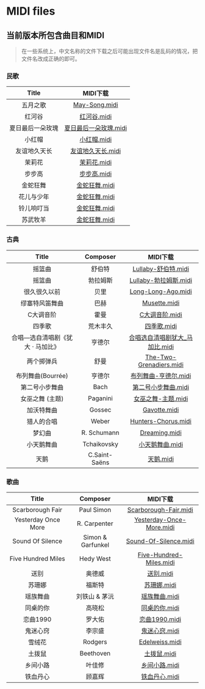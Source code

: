 # MIDI files

## 当前版本所包含曲目和MIDI 
> 在一些系统上，中文名称的文件下载之后可能出现文件名是乱码的情况，把文件名改成正确的即可。

### 民歌

| Title | MIDI下载 |
| :---: | :---: |
| 五月之歌 | [May-Song.midi](https://raw.githubusercontent.com/shuhenglee/score_set/main/midi/May-Song.midi) | 
| 红河谷 | [红河谷.midi](https://raw.githubusercontent.com/shuhenglee/score_set/main/midi/红河谷.midi) |
| 夏日最后一朵玫瑰 | [夏日最后一朵玫瑰.midi](https://raw.githubusercontent.com/shuhenglee/score_set/main/midi/夏日最后一朵玫瑰.midi) |
| 小红帽 | [小红帽.midi](https://raw.githubusercontent.com/shuhenglee/score_set/main/midi/小红帽.midi) |
| 友谊地久天长 | [友谊地久天长.midi](https://raw.githubusercontent.com/shuhenglee/score_set/main/midi/友谊地久天长.midi) | 
| 茉莉花 | [茉莉花.midi](https://raw.githubusercontent.com/shuhenglee/score_set/main/midi/茉莉花.midi) |
| 步步高 | [步步高.midi](https://raw.githubusercontent.com/shuhenglee/score_set/main/midi/步步高.midi) |
| 金蛇狂舞 | [金蛇狂舞.midi](https://raw.githubusercontent.com/shuhenglee/score_set/main/midi/金蛇狂舞.midi) |
| 花儿与少年 | [金蛇狂舞.midi](https://raw.githubusercontent.com/shuhenglee/score_set/main/midi/花儿与少年.midi) |
| 铃儿响叮当 | [金蛇狂舞.midi](https://raw.githubusercontent.com/shuhenglee/score_set/main/midi/铃儿响叮当.midi) |
| 苏武牧羊 | [金蛇狂舞.midi](https://raw.githubusercontent.com/shuhenglee/score_set/main/midi/苏武牧羊.midi) |

### 古典

| Title | Composer | MIDI下载 |
| :---: | :---: | :---: |
| 摇篮曲 | 舒伯特 | [Lullaby-舒伯特.midi](https://raw.githubusercontent.com/shuhenglee/score_set/main/midi/Lullaby-舒伯特.midi) |
| 摇篮曲 | 勃拉姆斯 | [Lullaby-勃拉姆斯.midi](https://raw.githubusercontent.com/shuhenglee/score_set/main/midi/Lullaby-勃拉姆斯.midi) |
| 很久很久以前 | 贝里 | [Long-Long-Ago.midi](https://raw.githubusercontent.com/shuhenglee/score_set/main/midi/Long-Long-Ago.midi) |
| 缪塞特风笛舞曲 | 巴赫 | [Musette.midi](https://raw.githubusercontent.com/shuhenglee/score_set/main/midi/Musette.midi) | 
| C大调音阶 | 霍曼 | [C大调音阶.midi](https://raw.githubusercontent.com/shuhenglee/score_set/main/midi/C大调音阶.midi) |
| 四季歌 | 荒木丰久 | [四季歌.midi](https://raw.githubusercontent.com/shuhenglee/score_set/main/midi/四季歌.midi) |
| 合唱—选自清唱剧《犹大 · 马加比》| 亨德尔 | [合唱选自清唱剧犹大_马加比.midi](https://raw.githubusercontent.com/shuhenglee/score_set/main/midi/合唱选自清唱剧犹大_马加比.midi) |
| 两个掷弹兵 | 舒曼 | [The-Two-Grenadiers.midi](https://raw.githubusercontent.com/shuhenglee/score_set/main/midi/The-Two-Grenadiers.midi) |
| 布列舞曲(Bourrée) | 亨德尔 | [布列舞曲-亨德尔.midi](https://raw.githubusercontent.com/shuhenglee/score_set/main/midi/布列舞曲-亨德尔.midi) |
| 第二号小步舞曲 | Bach | [第二号小步舞曲.midi](https://raw.githubusercontent.com/shuhenglee/score_set/main/midi/第二号小步舞曲.midi) |
| 女巫之舞 (主题) | Paganini | [女巫之舞-主题.midi](https://raw.githubusercontent.com/shuhenglee/score_set/main/midi/女巫之舞-主题.midi) |
| 加沃特舞曲 | Gossec | [Gavotte.midi](https://raw.githubusercontent.com/shuhenglee/score_set/main/midi/Gavotte.midi) |
| 猎人的合唱 | Weber | [Hunters-Chorus.midi](https://raw.githubusercontent.com/shuhenglee/score_set/main/midi/Hunters-Chorus.midi) |
| 梦幻曲 | R. Schumann | [Dreaming.midi](https://raw.githubusercontent.com/shuhenglee/score_set/main/midi/Dreaming.midi) |
| 小天鹅舞曲 | Tchaikovsky | [小天鹅舞曲.midi](https://raw.githubusercontent.com/shuhenglee/score_set/main/midi/小天鹅舞曲.midi) |
| 天鹅 | C.Saint-Saëns | [天鹅.midi](https://raw.githubusercontent.com/shuhenglee/score_set/main/midi/天鹅.midi) |

### 歌曲

| Title | Composer | MIDI下载 |
| :---: | :---: | :---: |
| Scarborough Fair | Paul Simon | [Scarborough-Fair.midi](https://raw.githubusercontent.com/shuhenglee/score_set/main/midi/Scarborough-Fair.midi) |
|Yesterday Once More | R. Carpenter | [Yesterday-Once-More.midi](https://raw.githubusercontent.com/shuhenglee/score_set/main/midi/Yesterday-Once-More.midi) | 
| Sound Of Silence | Simon & Garfunkel | [Sound-Of-Silence.midi](https://raw.githubusercontent.com/shuhenglee/score_set/main/midi/Sound-Of-Silence.midi) |
| Five Hundred Miles  | Hedy West | [Five-Hundred-Miles.midi](https://raw.githubusercontent.com/shuhenglee/score_set/main/midi/Five-Hundred-Miles.midi) |
| 送别 | 奥德威 | [送别.midi](https://raw.githubusercontent.com/shuhenglee/score_set/main/midi/送别.midi) |
| 苏珊娜  | 福斯特 | [苏珊娜.midi](https://raw.githubusercontent.com/shuhenglee/score_set/main/midi/苏珊娜.midi) |
| 瑶族舞曲 | 刘铁山 & 茅沅 | [瑶族舞曲.midi](https://raw.githubusercontent.com/shuhenglee/score_set/main/midi/瑶族舞曲.midi) |
| 同桌的你 | 高晓松 | [同桌的你.midi](https://raw.githubusercontent.com/shuhenglee/score_set/main/midi/同桌的你.midi) |
| 恋曲1990  | 罗大佑 | [恋曲1990.midi](https://raw.githubusercontent.com/shuhenglee/score_set/main/midi/恋曲1990.midi) |
| 鬼迷心窍 |  李宗盛 | [鬼迷心窍.midi](https://raw.githubusercontent.com/shuhenglee/score_set/main/midi/鬼迷心窍.midi) |
| 雪绒花 | Rodgers | [Edelweiss.midi](https://raw.githubusercontent.com/shuhenglee/score_set/main/midi/Edelweiss.midi) |
| 土拨鼠  | Beethoven | [土拨鼠.midi](https://raw.githubusercontent.com/shuhenglee/score_set/main/midi/土拨鼠.midi) |
| 乡间小路 | 叶佳修 | [乡间小路.midi](https://raw.githubusercontent.com/shuhenglee/score_set/main/midi/乡间小路.midi) |
| 铁血丹心 | 顾嘉辉 | [铁血丹心.midi](https://raw.githubusercontent.com/shuhenglee/score_set/main/midi/铁血丹心.midi) |

